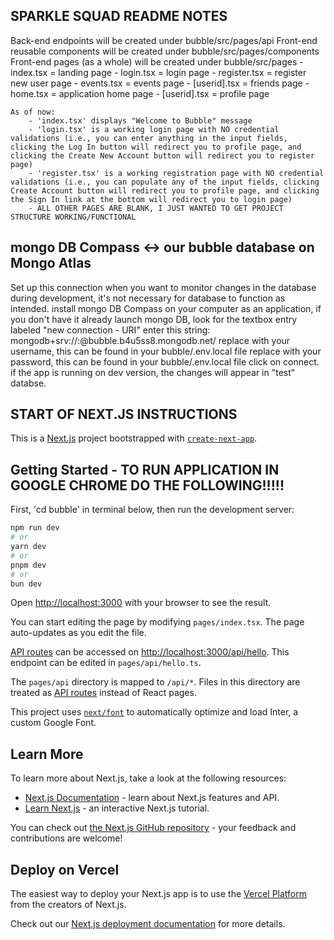 ## SPARKLE SQUAD README NOTES
Back-end endpoints will be created under bubble/src/pages/api
Front-end reusable components will be created under bubble/src/pages/components
Front-end pages (as a whole) will be created under bubble/src/pages
    - index.tsx = landing page 
    - login.tsx = login page
    - register.tsx = register new user page
    - events.tsx = events page
    - [userid].tsx = friends page
    - home.tsx = application home page
    - [userid].tsx = profile page 

    As of now:
        - 'index.tsx' displays "Welcome to Bubble" message
        - 'login.tsx' is a working login page with NO credential validations (i.e., you can enter anything in the input fields, clicking the Log In button will redirect you to profile page, and clicking the Create New Account button will redirect you to register page)
        - 'register.tsx' is a working registration page with NO credential validations (i.e., you can populate any of the input fields, clicking Create Account button will redirect you to profile page, and clicking the Sign In link at the bottom will redirect you to login page)
        - ALL OTHER PAGES ARE BLANK, I JUST WANTED TO GET PROJECT STRUCTURE WORKING/FUNCTIONAL

## mongo DB Compass <-> our bubble database on Mongo Atlas 
Set up this connection when you want to monitor changes in the database during development, it's not necessary for database to function as intended. 
install mongo DB Compass on your computer as an application, if you don't have it already 
launch mongo DB, look for the textbox entry labeled "new connection - URI"
enter this string: mongodb+srv://<username>:<password>@bubble.b4u5ss8.mongodb.net/
replace <username> with your username, this can be found in your bubble/.env.local file
replace <password> with your password, this can be found in your bubble/.env.local file
click on connect. if the app is running on dev version, the changes will appear in "test" databse. 


## START OF NEXT.JS INSTRUCTIONS
This is a [Next.js](https://nextjs.org/) project bootstrapped with [`create-next-app`](https://github.com/vercel/next.js/tree/canary/packages/create-next-app).

## Getting Started - TO RUN APPLICATION IN GOOGLE CHROME DO THE FOLLOWING!!!!!

First, 'cd bubble' in terminal below, then run the development server:

```bash
npm run dev
# or
yarn dev
# or
pnpm dev
# or
bun dev
```

Open [http://localhost:3000](http://localhost:3000) with your browser to see the result.

You can start editing the page by modifying `pages/index.tsx`. The page auto-updates as you edit the file.

[API routes](https://nextjs.org/docs/api-routes/introduction) can be accessed on [http://localhost:3000/api/hello](http://localhost:3000/api/hello). This endpoint can be edited in `pages/api/hello.ts`.

The `pages/api` directory is mapped to `/api/*`. Files in this directory are treated as [API routes](https://nextjs.org/docs/api-routes/introduction) instead of React pages.

This project uses [`next/font`](https://nextjs.org/docs/basic-features/font-optimization) to automatically optimize and load Inter, a custom Google Font.

## Learn More

To learn more about Next.js, take a look at the following resources:

- [Next.js Documentation](https://nextjs.org/docs) - learn about Next.js features and API.
- [Learn Next.js](https://nextjs.org/learn) - an interactive Next.js tutorial.

You can check out [the Next.js GitHub repository](https://github.com/vercel/next.js/) - your feedback and contributions are welcome!

## Deploy on Vercel

The easiest way to deploy your Next.js app is to use the [Vercel Platform](https://vercel.com/new?utm_medium=default-template&filter=next.js&utm_source=create-next-app&utm_campaign=create-next-app-readme) from the creators of Next.js.

Check out our [Next.js deployment documentation](https://nextjs.org/docs/deployment) for more details.

